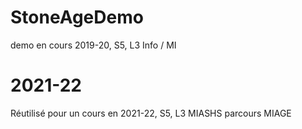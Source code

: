 # StoneAgeDemo
demo en cours 2019-20, S5, L3 Info / MI

# 2021-22
Réutilisé pour un cours en 2021-22, S5, L3 MIASHS parcours MIAGE